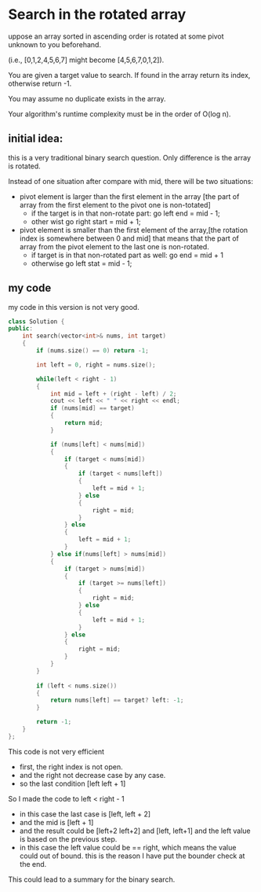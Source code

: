 # Search in the rotated array

uppose an array sorted in ascending order is rotated at some pivot unknown to you beforehand.

(i.e., [0,1,2,4,5,6,7] might become [4,5,6,7,0,1,2]).

You are given a target value to search. If found in the array return its index, otherwise return -1.

You may assume no duplicate exists in the array.

Your algorithm's runtime complexity must be in the order of O(log n).

## initial idea: 

this is a very traditional binary search question. 
Only difference is the array is rotated. 

Instead of one situation after compare with mid, there will be two situations: 

- pivot element is larger than the first element in the array [the part of array from the first element to the pivot one is non-totated]
  - if the target is in that non-rotate part: go left end = mid - 1; 
  - other wist go right start = mid + 1; 
- pivot element is smaller than the first element of the array,[the rotation index is somewhere between 0 and mid] that means that the part of array from the pivot element to the last one is non-rotated. 
  - if target is in that non-rotated part as well: go end = mid + 1
  - otherwise go left stat  = mid - 1; 

## my code

my code in this version is not very good. 

```cpp
class Solution {
public:
    int search(vector<int>& nums, int target) 
    {
        if (nums.size() == 0) return -1; 

        int left = 0, right = nums.size(); 

        while(left < right - 1)
        {
            int mid = left + (right - left) / 2; 
            cout << left << " " << right << endl; 
            if (nums[mid] == target)
            {
                return mid; 
            }

            if (nums[left] < nums[mid])
            {
                if (target < nums[mid])
                {
                    if (target < nums[left])
                    {
                        left = mid + 1;
                    } else
                    {
                        right = mid;
                    }
                } else
                {
                    left = mid + 1;
                }
            } else if(nums[left] > nums[mid])
            {
                if (target > nums[mid])
                {
                    if (target >= nums[left])
                    {
                        right = mid; 
                    } else
                    {
                        left = mid + 1; 
                    }
                } else
                {
                    right = mid; 
                }
            }
        }
        
        if (left < nums.size())
        {
            return nums[left] == target? left: -1;    
        }

        return -1;
    }
};
```

This code is not very efficient
- first, the right index is not open.
- and the right not decrease case by any case. 
- so the last condition [left left + 1]

So I made the code to left < right - 1
- in this case the last case is [left, left + 2]
- and the mid is [left + 1]
- and the result could be [left+2 left+2] and [left, left+1] and the left value is based on the previous step. 
- in this case the left value could be == right, which means the value could out of bound. this is the reason I have put the bounder check at the end. 

This could lead to a summary for the binary search. 



